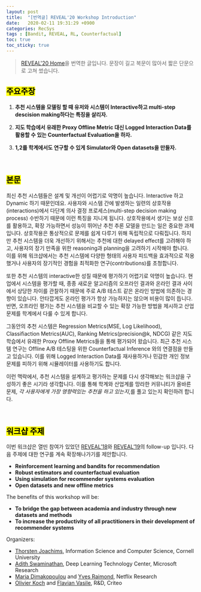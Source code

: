 ```yaml
---
layout: post
title:  "[번역글] REVEAL'20 Workshop Introduction"
date:   2020-02-11 19:31:29 +0900
categories: RecSys
tags : [Bandit, REVEAL, RL, Counterfactual]
toc: true
toc_sticky: true
---
```


><a href="https://sites.google.com/view/reveal2020/home" target="_blank">REVEAL'20 Home</a>을 번역한 글입니다. 문장이 길고 복문이 많아서 짧은 단문으로 고쳐 썼습니다.

## <mark>주요주장</mark>

1. **추천 시스템을 모델링 할 때 유저와 시스템이 Interactive하고 multi-step descision making하다는 특징을 살리자.**

2. **지도 학습에서 유래한 Proxy Offline Metric 대신 Logged Interaction Data를 활용할 수 있는 Counterfactual Evaluation을 하자.**

3. **1,2를 학계에서도 연구할 수 있게 Simulator와 Open datasets을 만들자.**

<br>

## <mark>본문</mark>
최신 추천 시스템들은 설계 및 개선이 어렵기로 악명이 높습니다. Interactive 하고 Dynamic 하기 때문인데요. 사용자와 시스템 간에 발생하는 일련의 상호작용(interactions)에서
다단계 의사 결정 프로세스(multi-step decision making process) 수반하기 때문에 이런 특징을 지니게 됩니다.
상호작용에서 생기는 보상 신호를 활용하고, 확장 가능하면서 성능이 뛰어난 추천 추론 모델을 만드는 일은 중요한 과제입니다.
상호작용은 통상적으로 문제를 쉽게 다루기 위해 독립적으로 다뤄집니다.
하지만 추천 시스템을 더욱 개선하기 위해서는 추천에 대한 delayed effect를 고려해야 하고, 사용자의 장기 만족을 위한 reasoning과 planning을 고려하기 시작해야 합니다.
이를 위해 워크샵에서는 추천 시스템에 다양한 형태의 사용자 피드백을 효과적으로 적용했거나 사용자의 장기적인 경험을 최적화한 연구(contributions)를 초청합니다.

또한 추천 시스템의 interactive한 성질 때문에 평가하기 어렵기로 악명이 높습니다.
현업에서 시스템을 평가할 때, 종종 새로운 알고리즘의 오프라인 결과와 온라인 결과 사이에서 상당한 차이를 관찰하기 때문에 주로 A/B 테스트 같은 온라인 방법에 의존하는 경향이 있습니다.
안타깝게도 온라인 평가가 항상 가능하지는 않으며 비용이 많이 듭니다.
반면, 오프라인 평가는 추천 시스템을 비교할 수 있는 확장 가능한 방법을 제시하고 산업 문제를 학계에서 다룰 수 있게 합니다.

그동안의 추천 시스템은 Regression Metrics(MSE, Log Likelihood), Classifiaction Metrics(AUC),
Ranking Metrics(precision@k, NDCG) 같은 지도 학습에서 유래한 Proxy Offline Metrics들을 통해 평가되어 왔습니다.
최근 추천 시스템 연구는 Offline A/B 테스팅을 위한 Counterfactual Inference 와의 연결점을 만들고 있습니다.
이를 위해 Logged Interaction Data를 재사용하거나 민감한 개인 정보 문제를 피하기 위해 시뮬레이터를 사용하기도 합니다.

이런 맥락에서, 추천 시스템을 설계하고 평가하는 문제를 다시 생각해보는 워크샵을 구성하기 좋은 시기라 생각합니다.
이를 통해 학계와 산업계를 망라한 커뮤니티가 올바른 문제, *각 사용자에게 가장 영향력있는 추천을 하고 있는지*,를 풀고 있는지 확인하려 합니다.

<br>

## <mark>워크샵 주제</mark>
이번 워크샵은 열띤 참여가 있었던
<a href="https://www.google.com/url?q=https%3A%2F%2Fsites.google.com%2Fview%2Freveal2018%2Fhome&sa=D&sntz=1&usg=AFQjCNFL2KhYCb1UXxD4tkFJITqSXjFgvQ" target="_blank">REVEAL’18</a>와
<a href="https://www.google.com/url?q=https%3A%2F%2Fsites.google.com%2Fview%2Freveal2019%2Fhome&sa=D&sntz=1&usg=AFQjCNGNNg7W6lEu37vasKirngi7nO9wng" target="_blank">REVEAL’19</a>의
 follow-up 입니다.
다음 주제에 대한 연구를 계속 확장해나가기를 제안합니다.


- **Reinforcement learning and bandits for recommendation**
- **Robust estimators and counterfactual evaluation**
- **Using simulation for recommender systems evaluation**
- **Open datasets and new offline metrics**

The benefits of this workshop will be:

- **To bridge the gap between academia and industry through new datasets and methods**
- **To increase the productivity of all practitioners in their development of recommender systems**

Organizers:

- [Thorsten Joachims](http://www.google.com/url?q=http%3A%2F%2Fwww.cs.cornell.edu%2Fpeople%2Ftj%2F&sa=D&sntz=1&usg=AFQjCNEPNtqvJjc2x-r4hvCel4PnMrGPhg), Information Science and Computer Science, Cornell University
- [Adith Swaminathan](https://www.google.com/url?q=https%3A%2F%2Fwww.microsoft.com%2Fen-us%2Fresearch%2Fpeople%2Fadswamin%2F&sa=D&sntz=1&usg=AFQjCNHE8Nalw7qbDTckSWLh7GcgQtmhpg), Deep Learning Technology Center, Microsoft Research
- [Maria Dimakopoulou](http://www.google.com/url?q=http%3A%2F%2Fstanford.edu%2F~madima%2F&sa=D&sntz=1&usg=AFQjCNE9JmP_e_OXrgvpDlzaTp8b2F9fNQ) and [Yves Raimond](https://www.google.com/url?q=https%3A%2F%2Fwww.linkedin.com%2Fin%2Fyvesr%2F&sa=D&sntz=1&usg=AFQjCNHfQBa_Urk9aClGqYMrws8FJJsV7A), Netflix Research
- [Olivier Koch](https://www.google.com/url?q=https%3A%2F%2Fwww.linkedin.com%2Fin%2Folivier-koch%2F&sa=D&sntz=1&usg=AFQjCNGV0YUrkyeS7Cp2KzYOYDY2oxJeiQ) and [Flavian Vasile](https://www.google.com/url?q=https%3A%2F%2Fwww.linkedin.com%2Fin%2Fflavianv%2F&sa=D&sntz=1&usg=AFQjCNHoYB23IuwmKpIO2rRNnIR3W8z3Zg), R&D, Criteo
